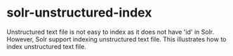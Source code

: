 solr-unstructured-index
=======================

Unstructured text file is not easy to index as it does not have 'id' in Solr. However, Solr support indexing unstructured text file. This illustrates how to index unstructured text file.
